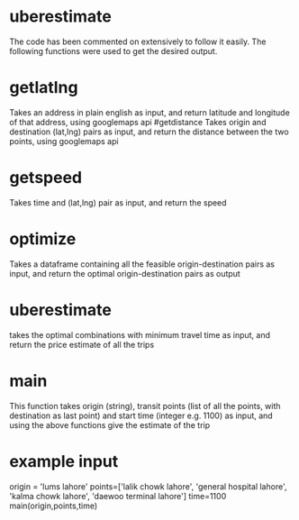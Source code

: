 # uberestimate
The code has been commented on extensively to follow it easily. The following functions were used to get the desired output.
# getlatlng
Takes an address in plain english as input, and return latitude and longitude of that address, using googlemaps api
#getdistance
Takes origin and destination (lat,lng) pairs as input, and return the distance between the two points, using googlemaps api
# getspeed
Takes time and (lat,lng) pair as input, and return the speed
# optimize
Takes a dataframe containing all the feasible origin-destination pairs as input, and return the optimal origin-destination pairs as output
# uberestimate
takes the optimal combinations with minimum travel time as input, and return the price estimate of all the trips
# main
This function takes origin (string), transit points (list of all the points, with destination as last point) and start time (integer e.g. 1100) as input, and using the above functions give the estimate of the trip
# example input
origin = 'lums lahore'
points=['lalik chowk lahore', 'general hospital lahore', 'kalma chowk lahore', 'daewoo terminal lahore']
time=1100
main(origin,points,time)
